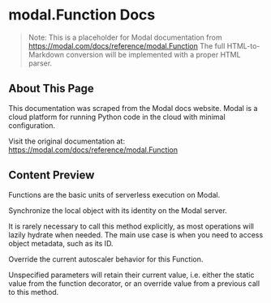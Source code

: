 # modal.Function Docs

> Note: This is a placeholder for Modal documentation from https://modal.com/docs/reference/modal.Function
> The full HTML-to-Markdown conversion will be implemented with a proper HTML parser.

## About This Page

This documentation was scraped from the Modal docs website. Modal is a cloud platform for running Python code in the cloud with minimal configuration.

Visit the original documentation at: https://modal.com/docs/reference/modal.Function

## Content Preview

Functions are the basic units of serverless execution on Modal.

Synchronize the local object with its identity on the Modal server.

It is rarely necessary to call this method explicitly, as most operations
will lazily hydrate when needed. The main use case is when you need to
access object metadata, such as its ID.

Override the current autoscaler behavior for this Function.

Unspecified parameters will retain their current value, i.e. either the static value
from the function decorator, or an override value from a previous call to this method.

